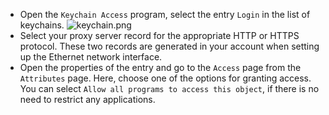 * Open the `Keychain Access` program, select the entry `Login` in the list of keychains.
![keychain.png](https://bitbucket.org/repo/ey5E4z8/images/565960376-2355114482-keychain_access.png)
* Select your proxy server record for the appropriate HTTP or HTTPS protocol. These two records are generated in your account when setting up the Ethernet network interface.
* Open the properties of the entry and go to the `Access` page from the `Attributes` page.
Here, choose one of the options for granting access. You can select `Allow all programs to access this object`, if there is no need to restrict any applications.